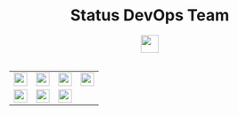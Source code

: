 <div align="center">
<h1>Status DevOps Team</h1>
<img src="https://img.shields.io/endpoint?url=https%3A%2F%2Fnexus.crearecloud.com.br%2Frepository%2Fappstore%2Fstatus%2Fthiago-lazzarotto.json%3Fstyle%3Dflat-square&style=flat-square"  height="32">
<br>
  <br>
<table style="border=0">
<tr>
<td><img src="https://img.shields.io/endpoint?url=https%3A%2F%2Fnexus.crearecloud.com.br%2Frepository%2Fappstore%2Fstatus%2Frodrigo-dornelles.json%3Fstyle%3Dflat-square&style=flat-square" height="24" /> </td>
<td><img src="https://img.shields.io/endpoint?url=https%3A%2F%2Fnexus.crearecloud.com.br%2Frepository%2Fappstore%2Fstatus%2Festefano-vechietti.json%3Fstyle%3Dflat-square&style=flat-square" height="24"/> </td>
<td><img src="https://img.shields.io/endpoint?url=https%3A%2F%2Fnexus.crearecloud.com.br%2Frepository%2Fappstore%2Fstatus%2Fmatheus-dahm.json%3Fstyle%3Dflat-square&style=flat-square" height="24"/> </td>
<td><img src="https://img.shields.io/endpoint?url=https%3A%2F%2Fnexus.crearecloud.com.br%2Frepository%2Fappstore%2Fstatus%2Fbryan-quadrado.json%3Fstyle%3Dflat-square&style=flat-square" height="24"/> </td>
</tr>
<tr>
<td><img src="https://img.shields.io/endpoint?url=https%3A%2F%2Fnexus.crearecloud.com.br%2Frepository%2Fappstore%2Fstatus%2Fjoao-garcia.json%3Fstyle%3Dflat-square&style=flat-square" height="24"/> </td>
<td><img src="https://img.shields.io/endpoint?url=https%3A%2F%2Fnexus.crearecloud.com.br%2Frepository%2Fappstore%2Fstatus%2Ffernanda-knau.json%3Fstyle%3Dflat-square&style=flat-square" height="24"/> </td>
<td><img src="https://img.shields.io/endpoint?url=https%3A%2F%2Fnexus.crearecloud.com.br%2Frepository%2Fappstore%2Fstatus%2Fhenrique-valduga.json%3Fstyle%3Dflat-square&style=flat-square"  height="24"/></td>
</tr>
</table>
</div>
